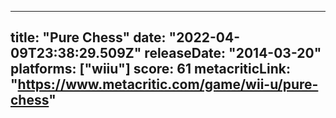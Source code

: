 
---
title: "Pure Chess"
date: "2022-04-09T23:38:29.509Z"
releaseDate: "2014-03-20"
platforms: ["wiiu"]
score: 61
metacriticLink: "https://www.metacritic.com/game/wii-u/pure-chess"
---
